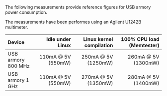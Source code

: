 The following measurements provide reference figures for USB armory power
consumption.

The measurements have been performes using an Agilent U1242B multimeter.

| Device             |   Idle under Linux | Linux kernel compilation |   100% CPU load (Memtester) |
|:-------------------|-------------------:|-------------------------:|----------------------------:|
| USB armory 800 MHz | 110mA @ 5V (550mW) |      250mA @ 5V (1250mW) |         260mA @ 5V (1300mW) |
| USB armory   1 GHz | 110mA @ 5V (550mW) |      270mA @ 5V (1350mW) |         280mA @ 5V (1400mW) |
